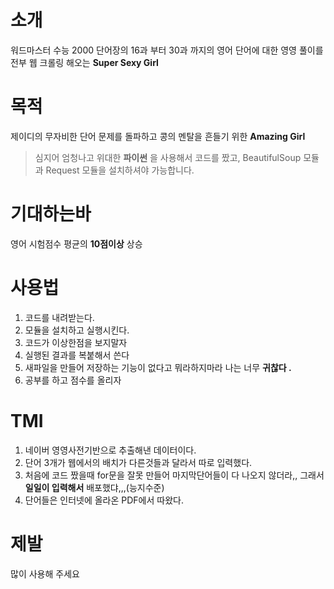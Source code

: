# 소개
워드마스터 수능 2000 단어장의 16과 부터 30과 까지의 영어 단어에 대한 영영 풀이를 전부 웹 크롤링 해오는 __Super Sexy Girl__

# 목적
제이디의 무자비한 단어 문제를 돌파하고 콩의 멘탈을 흔들기 위한 __Amazing Girl__<br>
> 심지어 엄청나고 위대한 __파이썬__ 을 사용해서 코드를 짰고, BeautifulSoup 모듈과 Request 모듈을 설치하셔야 가능합니다.<br>

# 기대하는바
영어 시험점수 평균의 __10점이상__ 상승

# 사용법
1. 코드를 내려받는다.
2. 모듈을 설치하고 실행시킨다.
3. 코드가 이상한점을 보지말자
4. 실행된 결과를 복붙해서 쓴다
5. 새파일을 만들어 저장하는 기능이 없다고 뭐라하지마라 나는 너무 __귀찮다 .__
6. 공부를 하고 점수를 올리자

# TMI
1. 네이버 영영사전기반으로 추출해낸 데이터이다.
2. 단어 3개가 웹에서의 배치가 다른것들과 달라서 따로 입력했다.
3. 처음에 코드 짰을때 for문을 잘못 만들어 마지막단어들이 다 나오지 않더라,, 그래서 __일일이 입력해서__ 배포했댜,,,(능지수준)
4. 단어들은 인터넷에 올라온 PDF에서 따왔다.

# 제발
많이 사용해 주세요
